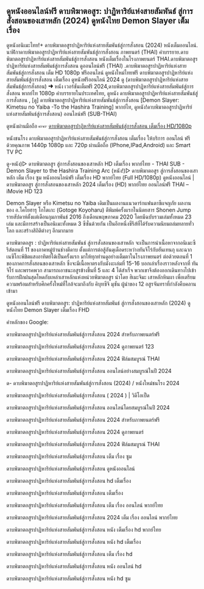 ## ดูหนังออนไลน์ฟรี ดาบพิฆาตอสูร: ปาฏิหาริย์แห่งสายสัมพันธ์ สู่การสั่งสอนของเสาหลัก (2024) ดูหนังไทย Demon Slayer เต็มเรื่อง

ดูหนังอนิเมะไทย!+ ดาบพิฆาตอสูรปาฏิหาริย์แห่งสายสัมพันธ์สู่การสั่งสอน (2024) หนังเต็มออนไลน์. นาฬิกาดาบพิฆาตอสูรปาฏิหาริย์แห่งสายสัมพันธ์สู่การสั่งสอน ภาพยนตร์ (THAI) คำบรรยาย.ดาบพิฆาตอสูรปาฏิหาริย์แห่งสายสัมพันธ์สู่การสั่งสอน หนังเต็มเรื่องในโรงภาพยนตร์ THAI.ดาบพิฆาตอสูรปาฏิหาริย์แห่งสายสัมพันธ์สู่การสั่งสอน ดูออนไลน์ฟรี (THAI) .ดาบพิฆาตอสูรปาฏิหาริย์แห่งสายสัมพันธ์สู่การสั่งสอน เต็ม HD 1080p ฟรีออนไลน์ ดูหนังใหม่ไทยฟรี ดาบพิฆาตอสูรปาฏิหาริย์แห่งสายสัมพันธ์สู่การสั่งสอน เต็มเรื่อง ดูหนังฟรีออนไลน์ 2024 ดู (ดาบพิฆาตอสูรปาฏิหาริย์แห่งสายสัมพันธ์สู่การสั่งสอน) ➜ หนัง เวอร์ชันเต็มฟรี 2024,ดาบพิฆาตอสูรปาฏิหาริย์แห่งสายสัมพันธ์สู่การสั่งสอน พากย์ไท 1080p คำบรรยายในประเทศไทย, ดูหนัง ดาบพิฆาตอสูรปาฏิหาริย์แห่งสายสัมพันธ์สู่การสั่งสอน , [ดู] ดาบพิฆาตอสูรปาฏิหาริย์แห่งสายสัมพันธ์สู่การสั่งสอน [Demon Slayer: Kimetsu no Yaiba -To the Hashira Training] พากย์ไท, ดูหนัง!ดาบพิฆาตอสูรปาฏิหาริย์แห่งสายสัมพันธ์สู่การสั่งสอน) ออนไลน์ฟรี (SUB-THAI)

ดูหนังผ่านมือถือ ☞☞ [ดาบพิฆาตอสูรปาฏิหาริย์แห่งสายสัมพันธ์สู่การสั่งสอน เต็มเรื่อง HD/1080p](https://klx.flixmax.stream/th/movie/1216221/)

หนังชนโรง ดาบพิฆาตอสูรปาฏิหาริย์แห่งสายสัมพันธ์สู่การสั่งสอน เต็มเรื่อง ให้บริการ ออนไลน์ ฟรี ด้วยคุณภาพ 1440p 1080p และ 720p ผ่านมือถือ (IPhone,IPad,Android) และ Smart TV PC

ดู-หนัง)▷ ดาบพิฆาตอสูร สู่การสั่งสอนของเสาหลัก HD เต็มเรื่อง พากย์ไทย - THAI SUB - Demon Slayer to the Hashira Training Arc (หนัง!)▷ ดาบพิฆาตอสูร สู่การสั่งสอนของเสาหลัก เต็ม เรื่อง ซูม หนังออนไลน์ฟรี เต็มเรื่อง HD พากย์ไทย (Full HD/1080p) ดูหนังออนไลน์ | ดาบพิฆาตอสูร สู่การสั่งสอนของเสาหลัก 2024 เต็มเรื่อง (HD) พากย์ไทย ออนไลน์ฟรี THAI – iMovie HD 123

Demon Slayer หรือ Kimetsu no Yaiba เดิมเป็นผลงานแนวดาร์กแฟนตาซีผจญภัย ผลงานของ อ.โคโยฮารุ โกโตเกะ (Gotoge Koyoharu) ตีพิมพ์ครั้งแรกในนิตยสาร Shonen Jump รายสัปดาห์ตั้งแต่เดือนกุมภาพันธ์ 2016 ถึงเดือนพฤษภาคม 2020 โดยมีฉบับรวมเล่มทั้งหมด 23 เล่ม และมีการสร้างเป็นอนิเมะทั้งหมด 3 ซีซั่นด้วยกัน เป็นอีกหนึ่งซีรีส์ที่ได้รับความนิยมถล่มทลายทั่วโลก และสร้างสิถิติต่างๆ อีกมากมาย

ดาบพิฆาตอสูร : ปาฏิหาริย์แห่งสายสัมพันธ์ สู่การสั่งสอนของเสาหลัก จะเป็นการนำเนื้อหาจากอนิเมะซีรีส์ตอนที่ 11 ของภาคหมู่บ้านช่างตีดาบ ตั้งแต่การต่อสู้อันดุเดือดระหว่างทันจิโร่กับฮันเทนกุ และฉากเนซึโกะพิชิตแสงอาทิตย์ได้เป็นครั้งแรก มาให้ทุกท่านดูอย่างเต็มตาในโรงภาพยนตร์ ต่อด้วยตอนที่ 1 ของภาคการสั่งสอนของเสาหลัก ซึ่งจะมีเนื้อหาตรงกับมังงะเล่มที่ 15-16 บอกเล่าเรื่องราวหลังจากที่ ทันจิโร่ และพรรคพวก สามารถเอาชนะอสูรข้างขึ้นที่ 5 และ 4 ได้สำเร็จ พวกเขาจึงต้องออกเดินทางไปเข้ารับการฝึกฝนสุดโหดกับเหล่าเสาหลักแห่งหน่วยพิฆาตอสูร นำโดย ฮิเมะจิมะ เสาหลักหินผา เพื่อเตรียมความพร้อมสำหรับศึกครั้งใหม่ที่ใกล้จะมาถึงกับ คิบุทซึจิ มุซัน ผู้นำของ 12 อสูรจันทราที่กำลังคืบคลานเข้ามา

ดูหนังออนไลน์ฟรี ดาบพิฆาตอสูร: ปาฏิหาริย์แห่งสายสัมพันธ์ สู่การสั่งสอนของเสาหลัก (2024) ดูหนังไทย Demon Slayer เต็มเรื่อง FHD

คำหลักของ Google:

ดาบพิฆาตอสูรปาฏิหาริย์แห่งสายสัมพันธ์สู่การสั่งสอน 2024 สำหรับภาพยนตร์ฟรี

ดาบพิฆาตอสูรปาฏิหาริย์แห่งสายสัมพันธ์สู่การสั่งสอน 2024 ดูภาพยนตร์ 123

ดาบพิฆาตอสูรปาฏิหาริย์แห่งสายสัมพันธ์สู่การสั่งสอน 2024 ฟิล์มสมบูรณ์ THAI

ดาบพิฆาตอสูรปาฏิหาริย์แห่งสายสัมพันธ์สู่การสั่งสอน ออนไลน์อย่างสมบูรณ์ในปี 2024

ด- ดาบพิฆาตอสูรปาฏิหาริย์แห่งสายสัมพันธ์สู่การสั่งสอน (2024) / หนังใหม่ชนโรง 2024

ดาบพิฆาตอสูรปาฏิหาริย์แห่งสายสัมพันธ์สู่การสั่งสอน ( 2024 ) | วิดีโอเป็ด

ดาบพิฆาตอสูรปาฏิหาริย์แห่งสายสัมพันธ์สู่การสั่งสอน ออนไลน์โดยสมบูรณ์ในปี 2024

ดาบพิฆาตอสูรปาฏิหาริย์แห่งสายสัมพันธ์สู่การสั่งสอน 2024 สำหรับภาพยนตร์ฟรี

ดาบพิฆาตอสูรปาฏิหาริย์แห่งสายสัมพันธ์สู่การสั่งสอน 2024 ดูภาพยนตร์

ดาบพิฆาตอสูรปาฏิหาริย์แห่งสายสัมพันธ์สู่การสั่งสอน 2024 ฟิล์มสมบูรณ์ THAI

ดาบพิฆาตอสูรปาฏิหาริย์แห่งสายสัมพันธ์สู่การสั่งสอน เต็ม เรื่อง ซูม

ดาบพิฆาตอสูรปาฏิหาริย์แห่งสายสัมพันธ์สู่การสั่งสอน ดูหนังออนไลน์

ดาบพิฆาตอสูรปาฏิหาริย์แห่งสายสัมพันธ์สู่การสั่งสอน hd เต็มเรื่อง

ดาบพิฆาตอสูรปาฏิหาริย์แห่งสายสัมพันธ์สู่การสั่งสอน เต็มเรื่อง

ดาบพิฆาตอสูรปาฏิหาริย์แห่งสายสัมพันธ์สู่การสั่งสอน เต็ม เรื่อง ออนไลน์ พากย์ไทย

ดาบพิฆาตอสูรปาฏิหาริย์แห่งสายสัมพันธ์สู่การสั่งสอน 2024 เต็ม เรื่อง ออนไลน์ พากย์ไทย

ดาบพิฆาตอสูรปาฏิหาริย์แห่งสายสัมพันธ์สู่การสั่งสอน หนัง เต็มเรื่อง hd พากย์ไทย

ดาบพิฆาตอสูรปาฏิหาริย์แห่งสายสัมพันธ์สู่การสั่งสอน หนัง hd เต็มเรื่อง

ดาบพิฆาตอสูรปาฏิหาริย์แห่งสายสัมพันธ์สู่การสั่งสอน เต็ม เรื่อง hd

ดาบพิฆาตอสูรปาฏิหาริย์แห่งสายสัมพันธ์สู่การสั่งสอน หนัง ออนไลน์ hd

ดาบพิฆาตอสูรปาฏิหาริย์แห่งสายสัมพันธ์สู่การสั่งสอน หนัง hd ซูม

